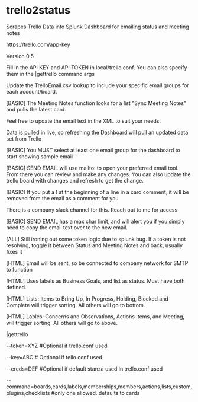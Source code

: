 # trello2status
Scrapes Trello Data into Splunk Dashboard for emailing status and meeting notes

https://trello.com/app-key

Version 0.5

Fill in the API KEY and API TOKEN in local/trello.conf. You can also specify them in the |gettrello command args

Update the TrelloEmail.csv lookup to include your specific email groups for each account/board.

[BASIC] The Meeting Notes function looks for a list "Sync Meeting Notes" and pulls the latest card.

Feel free to update the email text in the XML to suit your needs.

Data is pulled in live, so refreshing the Dashboard will pull an updated data set from Trello

[BASIC] You MUST select at least one email group for the dashboard to start showing sample email

[BASIC] SEND EMAIL will use mailto: to open your preferred email tool. From there you can review and make any changes. You can also update the trello board with changes and refresh to get the change.

[BASIC] If you put a ! at the beginning of a line in a card comment, it will be removed from the email as a comment for you

There is a company slack channel for this. Reach out to me for access

[BASIC] SEND EMAIL has a max char limit, and will alert you if you simply need to copy the email text over to the new email.

[ALL] Still ironing out some token logic due to splunk bug. If a token is not resolving, toggle it between Status and Meeting Notes and back, usually fixes it

[HTML] Email will be sent, so be connected to company network for SMTP to function

[HTML] Uses labels as Business Goals, and list as status. Must have both defined.

[HTML] Lists: Items to Bring Up, In Progress, Holding, Blocked and Complete will trigger sorting. All others will go to bottom.

[HTML] Lables: Concerns and Observations, Actions Items, and Meeting, will trigger sorting. All others will go to above.



|gettrello

--token=XYZ #Optional if trello.conf used

--key=ABC # Optional if tello.conf used

--creds=DEF #Optional if default stanza used in trello.conf used

--command=boards,cards,labels,memberships,members,actions,lists,custom,plugins,checklists #only one allowed. defaults to cards
